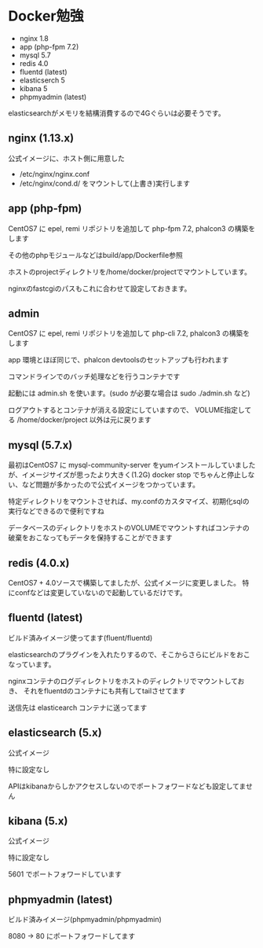 # Docker勉強

- nginx 1.8
- app (php-fpm 7.2)
- mysql 5.7
- redis 4.0
- fluentd (latest)
- elasticserch 5
- kibana 5
- phpmyadmin (latest)

elasticsearchがメモリを結構消費するので4Gぐらいは必要そうです。

## nginx (1.13.x)

公式イメージに、ホスト側に用意した
- /etc/nginx/nginx.conf
- /etc/nginx/cond.d/
をマウントして(上書き)実行します

## app (php-fpm)

CentOS7 に epel, remi リポジトリを追加して php-fpm 7.2, phalcon3 の構築をします

その他のphpモジュールなどはbuild/app/Dockerfile参照

ホストのprojectディレクトリを/home/docker/projectでマウントしています。

nginxのfastcgiのパスもこれに合わせて設定しておきます。

## admin

CentOS7 に epel, remi リポジトリを追加して php-cli 7.2, phalcon3 の構築をします

app 環境とほぼ同じで、phalcon devtoolsのセットアップも行われます

コマンドラインでのバッチ処理などを行うコンテナです

起動には admin.sh を使います。(sudo が必要な場合は sudo ./admin.sh など)

ログアウトするとコンテナが消える設定にしていますので、
VOLUME指定してる /home/docker/project 以外は元に戻ります

## mysql (5.7.x)

最初はCentOS7 に mysql-community-server をyumインストールしていましたが、イメージサイズが思ったより大きく(1.2G)
docker stop でちゃんと停止しない、など問題が多かったので公式イメージをつかっています。

特定ディレクトリをマウントさせれば、my.confのカスタマイズ、初期化sqlの実行などできるので便利ですね

データベースのディレクトリをホストのVOLUMEでマウントすればコンテナの破棄をおこなってもデータを保持することができます

## redis (4.0.x)

CentOS7 + 4.0ソースで構築してましたが、公式イメージに変更しました。
特にconfなどは変更していないので起動しているだけです。

## fluentd (latest)

ビルド済みイメージ使ってます(fluent/fluentd)

elasticsearchのプラグインを入れたりするので、そこからさらにビルドをおこなっています。

nginxコンテナのログディレクトリをホストのディレクトリでマウントしておき、
それをfluentdのコンテナにも共有してtailさせてます

送信先は elasticearch コンテナに送ってます

## elasticsearch (5.x)

公式イメージ

特に設定なし

APIはkibanaからしかアクセスしないのでポートフォワードなども設定してません

## kibana (5.x)

公式イメージ

特に設定なし

5601 でポートフォワードしています

## phpmyadmin (latest)

ビルド済みイメージ(phpmyadmin/phpmyadmin)

8080 -> 80 にポートフォワードしてます
